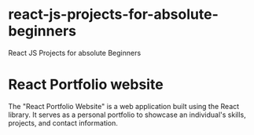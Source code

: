 # react-js-projects-for-absolute-beginners
React JS Projects for absolute Beginners

# React Portfolio website
The "React Portfolio Website" is a web application built using the React library. It serves as a personal portfolio to showcase an individual's skills, projects, and contact information. 